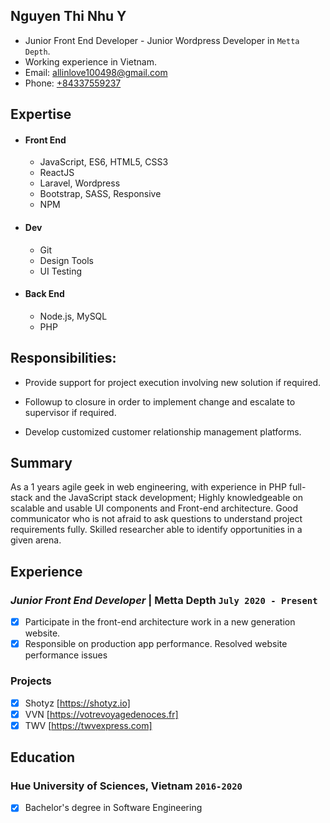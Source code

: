 ## Nguyen Thi Nhu Y

* Junior Front End Developer - Junior Wordpress Developer in `Metta Depth`.
* Working experience in Vietnam.
* Email: [allinlove100498@gmail.com](mailto:allinlove100498@gmail.com)
* Phone: [+84337559237](tel:+84337559237)

## Expertise

* #### Front End
	* JavaScript, ES6, HTML5, CSS3
	* ReactJS
	* Laravel, Wordpress
	* Bootstrap, SASS, Responsive
  	* NPM

* #### Dev
	* Git
	* Design Tools
	* UI Testing
	
* #### Back End
	* Node.js, MySQL
	* PHP

## Responsibilities:

- Provide support for project execution involving new solution if required.

- Followup to closure in order to implement change and escalate to supervisor if required.

- Develop customized customer relationship management platforms.

## Summary

As a 1 years agile geek in web engineering, with experience in PHP full-stack and the JavaScript stack development;
Highly knowledgeable on scalable and usable UI components and Front-end architecture.
Good communicator who is not afraid to ask questions to understand project requirements fully.
Skilled researcher able to identify opportunities in a given arena.

## Experience

### *Junior Front End Developer* | Metta Depth `July 2020 - Present`

- [x] Participate in the front-end architecture work in a new generation website.
- [x] Responsible on production app performance. Resolved website performance issues

### Projects

- [x] Shotyz [https://shotyz.io]
- [x] VVN [https://votrevoyagedenoces.fr]
- [x] TWV [https://twvexpress.com]

## Education

### Hue University of Sciences, Vietnam `2016-2020`
- [x] Bachelor's degree in Software Engineering

